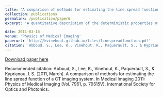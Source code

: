 ```yaml
---
title: "A comparison of methods for estimating the line spread function of a CT imaging system"
collection: publications
permalink: /publication/paper6
excerpt: 'A quantitative description of the deterministic properties of a CT system is necessary when evaluating image quality. The most common such metric is the modulation transfer function (MTF), usually calculated from a line spread function (LSF) or point spread function (PSF). Currently, there exist many test objects used to measure the LSF or PSF. In this paper we report on a comparison of these measures using: a thin foil slit test object, a teflon cube edge test object and a novel "negative" cube test object. Images were acquired using a custom-built bench-top flat-panel-based cone-beam CT scanner and a cylindrical water-filled PMMA phantom with the test objects embedded in the middle. From the 3-dimensional reconstructed volumes, we estimated the LSF either directly or as estimated from the edge spread function. From these, a modulation transfer function can be estimated, and the frequency dependent image transfer of each object can be reported.'

date: 2011-03-16
venue: 'Physics of Medical Imaging'
paperurl: 'http://kvinehout.github.io/files/linespreadfunction.pdf'
citation: 'Abboud, S., Lee, K., Vinehout, K., Paquerault, S., & Kyprianou, I. S. (2011, March). A comparison of methods for estimating the line spread function of a CT imaging system. In Medical Imaging 2011: Physics of Medical Imaging (Vol. 7961, p. 79615V). International Society for Optics and Photonics.'
---
```

[Download paper here](http://kvinehout.github.io/files/linespreadfunction.pdf)

Recommended citation: Abboud, S., Lee, K., Vinehout, K., Paquerault, S., & Kyprianou, I. S. (2011, March). A comparison of methods for estimating the line spread function of a CT imaging system. In Medical Imaging 2011: Physics of Medical Imaging (Vol. 7961, p. 79615V). International Society for Optics and Photonics.
